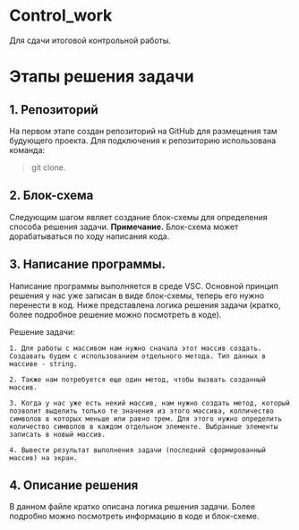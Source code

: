 # Control_work
Для сдачи итоговой контрольной работы.

# Этапы решения задачи

## 1. Репозиторий

На первом этапе создан репозиторий на GitHub для размещения там будующего проекта. Для подключения к репозиторию использована команда:  
> git clone.


## 2. Блок-схема

Следующим шагом являет создание блок-схемы для определения способа решения задачи. **Примечание.** Блок-схема может дорабатываться по ходу написания кода.

## 3. Написание программы.

Написание программы выполняется в среде VSC.
Основной принцип решения у нас уже записан в виде блок-схемы, теперь его нужно перенести в код. Ниже представлена логика решения задачи (кратко, более подробное решение можно посмотреть в коде). 

Решение задачи:

    1. Для работы с массивом нам нужно сначала этот массив создать. Создавать будем с использованием отдельного метода. Тип данных в массиве - string.

    2. Также нам потребуется еще один метод, чтобы вызвать созданный массив.

    3. Когда у нас уже есть некий массив, нам нужно создать метод, который позволит выделить только те значения из этого массива, колличество символов в которых меньше или равно трем. Для этого нужно определить количество символов в каждом отдельном элементе. Выбранные элементы записать в новый массив.

    4. Вывести результат выполнения задачи (последний сформированный массив) на экран.

## 4. Описание решения

В данном файле кратко описана логика решения задачи. Более подробно можно посмотреть информацию в коде и блок-схеме.


